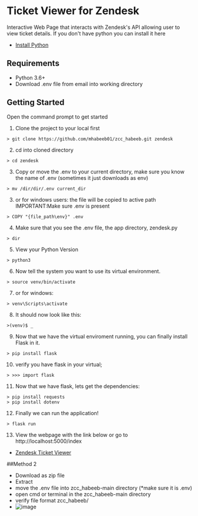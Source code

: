 # Ticket Viewer for Zendesk 
Interactive Web Page that interacts with Zendesk's API allowing user to view ticket details. If you don't have python you can install it here
- [Install Python](https://www.python.org/downloads/)

## Requirements
- Python 3.6+
- Download .env file from email into working directory

## Getting Started
Open the command prompt to get started

1. Clone the project to your local first
```
> git clone https://github.com/mhabeeb01/zcc_habeeb.git zendesk
```
2. cd into cloned directory 
```
> cd zendesk
```
3. Copy or move the .env to your current directory, make sure you know the name of .env (sometimes it just downloads as env)
```
> mv /dir/dir/.env current_dir
```
3. or for windows users: the file will be copied to active path IMPORTANT:Make sure .env is present
```
> COPY "{file_path\env}" .env
``` 
4. Make sure that you see the .env file, the app directory, zendesk.py
```
> dir
```
5. View your Python Version
```
> python3
```
6. Now tell the system you want to use its virtual environment.
```
> source venv/bin/activate
```
7. or for windows:
```
> venv\Scripts\activate
```
8. It should now look like this:
```
>(venv)$ _
```
9. Now that we have the virtual enviroment running, you can finally install Flask in it.
```
> pip install flask
```
10. verify you have flask in your virtual;
```
> >>> import flask
```

11. Now that we have flask, lets get the dependencies:
```
> pip install requests
> pip install dotenv
```
12. Finally we can run the application!
```
> flask run
```
13. View the webpage with the link below or go to http://localhost:5000/index

- [Zendesk Ticket Viewer](http://localhost:5000/index)


##Method  2
- Download as zip file
- Extract
- move the .env file into zcc_habeeb-main directory (*make sure it is .env)
- open cmd or terminal in the zcc_habeeb-main directory 
- verify file format zcc_habeeb/
- ![image](https://user-images.githubusercontent.com/83475870/128088825-ec80678c-9980-4163-b81b-dd4d27ce4e2a.png)

                      

